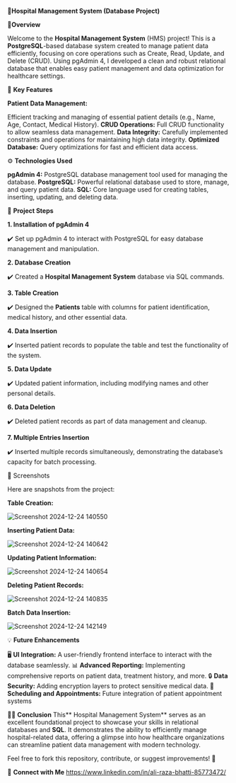 🏥**Hospital Management System (Database Project)**

🌟**Overview**

Welcome to the **Hospital Management System** (HMS) project! This is a **PostgreSQL**-based database system created to manage patient data efficiently, focusing on core operations such as Create, Read, Update, and Delete (CRUD). Using pgAdmin 4, I developed a clean and robust relational database that enables easy patient management and data optimization for healthcare settings.

🔧 **Key Features**

**Patient Data Management:** 

Efficient tracking and managing of essential patient details (e.g., Name, Age, Contact, Medical History).
**CRUD Operations:** Full CRUD functionality to allow seamless data management.
**Data Integrity:** Carefully implemented constraints and operations for maintaining high data integrity.
**Optimized Database:** Query optimizations for fast and efficient data access.

⚙️ **Technologies Used**

**pgAdmin 4:** 
PostgreSQL database management tool used for managing the database.
**PostgreSQL:** 
Powerful relational database used to store, manage, and query patient data.
**SQL:** 
Core language used for creating tables, inserting, updating, and deleting data.

📝 **Project Steps**

**1. Installation of pgAdmin 4**

✔️ Set up pgAdmin 4 to interact with PostgreSQL for easy database management and manipulation.

**2. Database Creation**

✔️ Created a **Hospital Management System** database via SQL commands.

**3. Table Creation**

✔️ Designed the **Patients** table with columns for patient identification, medical history, and other essential data.

**4. Data Insertion**

✔️ Inserted patient records to populate the table and test the functionality of the system.

**5. Data Update**

✔️ Updated patient information, including modifying names and other personal details.

**6. Data Deletion**

✔️ Deleted patient records as part of data management and cleanup.

**7. Multiple Entries Insertion**

✔️ Inserted multiple records simultaneously, demonstrating the database’s capacity for batch processing.

📸 Screenshots

Here are snapshots from the project:

**Table Creation:**

![Screenshot 2024-12-24 140550](https://github.com/user-attachments/assets/ba4b1c63-5595-45da-8acf-46b9cdad4404)

**Inserting Patient Data:**

![Screenshot 2024-12-24 140642](https://github.com/user-attachments/assets/31369a19-befa-422b-98ae-99a3052f929d)

**Updating Patient Information:**

![Screenshot 2024-12-24 140654](https://github.com/user-attachments/assets/8889f5a0-a51e-44c0-831e-508c932025cd)

**Deleting Patient Records:**

![Screenshot 2024-12-24 140835](https://github.com/user-attachments/assets/d47f7fce-eaa6-4048-8692-7e4c40de2dd0)

**Batch Data Insertion:**

![Screenshot 2024-12-24 142149](https://github.com/user-attachments/assets/9fcbc0ab-9574-4396-b2fc-de80989cc659)

💡 **Future Enhancements**

🖥️ **UI Integration:** A user-friendly frontend interface to interact with the database seamlessly.
📊 **Advanced Reporting:** Implementing comprehensive reports on patient data, treatment history, and more.
🔒 **Data Security:** Adding encryption layers to protect sensitive medical data.
📅 **Scheduling and Appointments:** Future integration of patient appointment systems

👨‍💻 **Conclusion**
This** Hospital Management System** serves as an excellent foundational project to showcase your skills in relational databases and **SQL**. It demonstrates the ability to efficiently manage hospital-related data, offering a glimpse into how healthcare organizations can streamline patient data management with modern technology.

Feel free to fork this repository, contribute, or suggest improvements! 🚀

🚀 **Connect with Me**
https://www.linkedin.com/in/ali-raza-bhatti-85773472/

